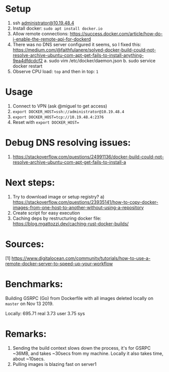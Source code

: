 # Setup

1. ssh administrator@10.19.48.4
2. Install docker: `sudo apt install docker.io`
3. Allow remote connections: https://success.docker.com/article/how-do-i-enable-the-remote-api-for-dockerd
4. There was no DNS server configured it seems, so I fixed this: https://medium.com/@faithfulanere/solved-docker-build-could-not-resolve-archive-ubuntu-com-apt-get-fails-to-install-anything-9ea4dfdcdcf2
    a. sudo vim /etc/docker/daemon.json
    b. sudo service docker restart
4. Observe CPU load: `top` and then in top: `1`

# Usage

1. Connect to VPN (ask @miguel to get access)
1. `export DOCKER_HOST=ssh://administrator@10.19.48.4`
1. `export DOCKER_HOST=tcp://10.19.48.4:2376`
1. Reset with `export DOCKER_HOST=`

# Debug DNS resolving issues:

1. https://stackoverflow.com/questions/24991136/docker-build-could-not-resolve-archive-ubuntu-com-apt-get-fails-to-install-a

# Next steps:

1. Try to download image or setup registry?
    a) https://stackoverflow.com/questions/23935141/how-to-copy-docker-images-from-one-host-to-another-without-using-a-repository
1. Create script for easy execution
1. Caching deps by restructuring docker file: https://blog.mgattozzi.dev/caching-rust-docker-builds/

# Sources:

[1] https://www.digitalocean.com/community/tutorials/how-to-use-a-remote-docker-server-to-speed-up-your-workflow


# Benchmarks:

Building GSRPC (Go) from Dockerfile with all images deleted locally on `master` on Nov 13 2019.

Locally: 695.71 real         3.73 user         3.75 sys


# Remarks:
1. Sending the build context slows down the process, it's for GSRPC ~36MB, and takes ~30secs from my machine. Locally it also takes time, about ~10secs.
2. Pulling images is blazing fast on server1